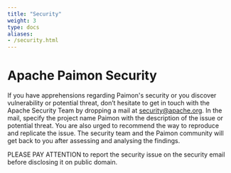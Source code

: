 ```yaml
---
title: "Security"
weight: 3
type: docs
aliases:
- /security.html
---
```

<!--
Licensed to the Apache Software Foundation (ASF) under one
or more contributor license agreements.  See the NOTICE file
distributed with this work for additional information
regarding copyright ownership.  The ASF licenses this file
to you under the Apache License, Version 2.0 (the
"License"); you may not use this file except in compliance
with the License.  You may obtain a copy of the License at

  http://www.apache.org/licenses/LICENSE-2.0

Unless required by applicable law or agreed to in writing,
software distributed under the License is distributed on an
"AS IS" BASIS, WITHOUT WARRANTIES OR CONDITIONS OF ANY
KIND, either express or implied.  See the License for the
specific language governing permissions and limitations
under the License.
-->

# Apache Paimon Security

If you have apprehensions regarding Paimon's security or you discover vulnerability or potential threat, don’t hesitate to get in touch with the Apache Security Team by dropping a mail at security@apache.org. In the mail, specify the project name Paimon with the description of the issue or potential threat. You are also urged to recommend the way to reproduce and replicate the issue. The security team and the Paimon community will get back to you after assessing and analysing the findings.

PLEASE PAY ATTENTION to report the security issue on the security email before disclosing it on public domain.
